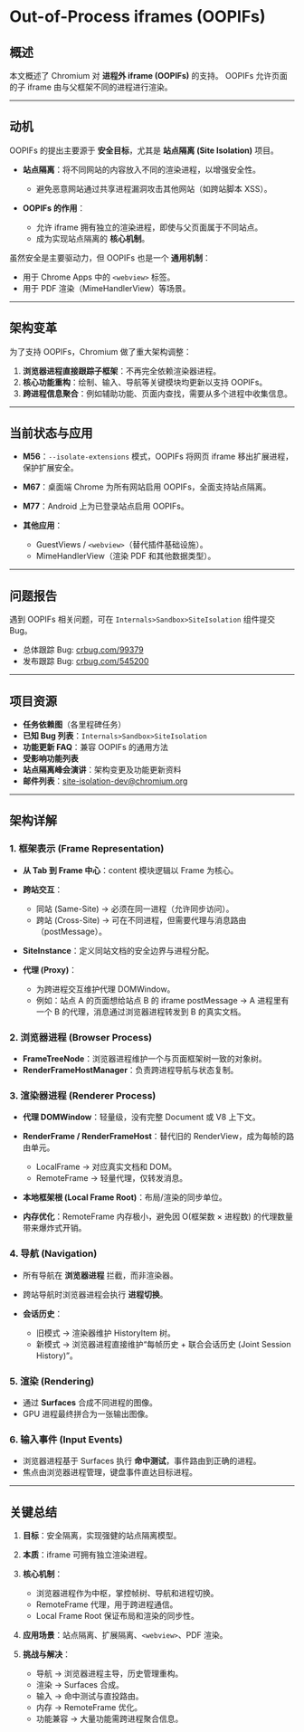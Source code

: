 
# Out-of-Process iframes (OOPIFs)

## 概述

本文概述了 Chromium 对 **进程外 iframe (OOPIFs)** 的支持。
OOPIFs 允许页面的子 iframe 由与父框架不同的进程进行渲染。

---

## 动机

OOPIFs 的提出主要源于 **安全目标**，尤其是 **站点隔离 (Site Isolation)** 项目。

* **站点隔离**：将不同网站的内容放入不同的渲染进程，以增强安全性。

  * 避免恶意网站通过共享进程漏洞攻击其他网站（如跨站脚本 XSS）。
* **OOPIFs 的作用**：

  * 允许 iframe 拥有独立的渲染进程，即使与父页面属于不同站点。
  * 成为实现站点隔离的 **核心机制**。

虽然安全是主要驱动力，但 OOPIFs 也是一个 **通用机制**：

* 用于 Chrome Apps 中的 `<webview>` 标签。
* 用于 PDF 渲染（MimeHandlerView）等场景。

---

## 架构变革

为了支持 OOPIFs，Chromium 做了重大架构调整：

1. **浏览器进程直接跟踪子框架**：不再完全依赖渲染器进程。
2. **核心功能重构**：绘制、输入、导航等关键模块均更新以支持 OOPIFs。
3. **跨进程信息聚合**：例如辅助功能、页面内查找，需要从多个进程中收集信息。

---

## 当前状态与应用

* **M56**：`--isolate-extensions` 模式，OOPIFs 将网页 iframe 移出扩展进程，保护扩展安全。
* **M67**：桌面端 Chrome 为所有网站启用 OOPIFs，全面支持站点隔离。
* **M77**：Android 上为已登录站点启用 OOPIFs。
* **其他应用**：

  * GuestViews / `<webview>`（替代插件基础设施）。
  * MimeHandlerView（渲染 PDF 和其他数据类型）。

---

## 问题报告

遇到 OOPIFs 相关问题，可在 `Internals>Sandbox>SiteIsolation` 组件提交 Bug。

* 总体跟踪 Bug: [crbug.com/99379](https://crbug.com/99379)
* 发布跟踪 Bug: [crbug.com/545200](https://crbug.com/545200)

---

## 项目资源

* **任务依赖图**（各里程碑任务）
* **已知 Bug 列表**：`Internals>Sandbox>SiteIsolation`
* **功能更新 FAQ**：兼容 OOPIFs 的通用方法
* **受影响功能列表**
* **站点隔离峰会演讲**：架构变更及功能更新资料
* **邮件列表**：[site-isolation-dev@chromium.org](mailto:site-isolation-dev@chromium.org)

---

## 架构详解

### 1. 框架表示 (Frame Representation)

* **从 Tab 到 Frame 中心**：content 模块逻辑以 Frame 为核心。
* **跨站交互**：

  * 同站 (Same-Site) → 必须在同一进程（允许同步访问）。
  * 跨站 (Cross-Site) → 可在不同进程，但需要代理与消息路由（postMessage）。
* **SiteInstance**：定义同站文档的安全边界与进程分配。
* **代理 (Proxy)**：

  * 为跨进程交互维护代理 DOMWindow。
  * 例如：站点 A 的页面想给站点 B 的 iframe postMessage → A 进程里有一个 B 的代理，消息通过浏览器进程转发到 B 的真实文档。

### 2. 浏览器进程 (Browser Process)

* **FrameTreeNode**：浏览器进程维护一个与页面框架树一致的对象树。
* **RenderFrameHostManager**：负责跨进程导航与状态复制。

### 3. 渲染器进程 (Renderer Process)

* **代理 DOMWindow**：轻量级，没有完整 Document 或 V8 上下文。
* **RenderFrame / RenderFrameHost**：替代旧的 RenderView，成为每帧的路由单元。

  * LocalFrame → 对应真实文档和 DOM。
  * RemoteFrame → 轻量代理，仅转发消息。
* **本地框架根 (Local Frame Root)**：布局/渲染的同步单位。
* **内存优化**：RemoteFrame 内存极小，避免因 O(框架数 × 进程数) 的代理数量带来爆炸式开销。

### 4. 导航 (Navigation)

* 所有导航在 **浏览器进程** 拦截，而非渲染器。
* 跨站导航时浏览器进程会执行 **进程切换**。
* **会话历史**：

  * 旧模式 → 渲染器维护 HistoryItem 树。
  * 新模式 → 浏览器进程直接维护“每帧历史 + 联合会话历史 (Joint Session History)”。

### 5. 渲染 (Rendering)

* 通过 **Surfaces** 合成不同进程的图像。
* GPU 进程最终拼合为一张输出图像。

### 6. 输入事件 (Input Events)

* 浏览器进程基于 Surfaces 执行 **命中测试**，事件路由到正确的进程。
* 焦点由浏览器进程管理，键盘事件直达目标进程。

---

## 关键总结

1. **目标**：安全隔离，实现强健的站点隔离模型。
2. **本质**：iframe 可拥有独立渲染进程。
3. **核心机制**：

   * 浏览器进程作为中枢，掌控帧树、导航和进程切换。
   * RemoteFrame 代理，用于跨进程通信。
   * Local Frame Root 保证布局和渲染的同步性。
4. **应用场景**：站点隔离、扩展隔离、`<webview>`、PDF 渲染。
5. **挑战与解决**：

   * 导航 → 浏览器进程主导，历史管理重构。
   * 渲染 → Surfaces 合成。
   * 输入 → 命中测试与直投路由。
   * 内存 → RemoteFrame 优化。
   * 功能兼容 → 大量功能需跨进程聚合信息。
